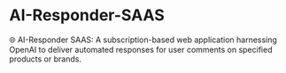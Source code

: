 # AI-Responder-SAAS
🌐 AI-Responder SAAS: A subscription-based web application harnessing OpenAI to deliver automated responses for user comments on specified products or brands.

